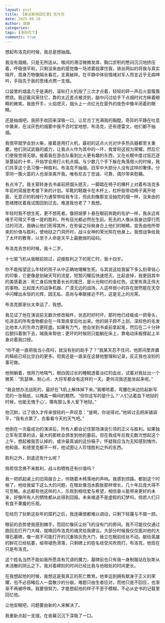 ```yaml
---
layout: post
title: 【奥古斯特回忆录】苦月亮
date: 2025-08-18
Author: 潋卿
categories: 
tags: [洛阳花下]
comments: true
--- 
```


想起布洛克的时候，我总是想抽烟。

我没有烟瘾，只是无所适从。喉间的滞涩微微发痒，胸口淤积的憋闷沉沉地挤压着，呼吸很平和，只剩没来由的感觉像一场浓雾般罩住我，铁丝网似的将我与真实隔开，周身万物像隔水看花，支离破碎。在平静中体验情绪对军人而言近乎无病呻吟，手指先于我的思绪点燃一支烟。

口袋里的烟盒几乎是满的，滚轮打火机按了三次才点着，轻轻的砰一声后火苗簇簇燃烧。我迎着风笼住它，靠的太近差点被烫到，脑中闪过给手下点烟时对方眯着眼睛的微笑。我放开手，火焰熄灭，烟头上一点红光在窗外的夜色中像半闭着的眼睛。

还是抽烟吧，我把手收回来深吸一口，让尼古丁充满我的胸膛。奇异的平静在吐息中袭来，在淡灰色的烟雾中我不合时宜地想，布洛克，还有德雷文，他们都不抽烟。

我很早就学会划火柴，接着是用打火机，最初的这点火光对许多热兵器都至关重要。他们测试武器的威力，让我点火作为其中的一环，我曾将这视为荣耀。然后它们使我觉得无聊。接着我在游击队看到比火更有趣的东西，又在长眠中度过狂厄逐渐蔓延的十年，开始学会用打火机点烟。与少数几个手下躲在角落借火的时候，我们共享这个恶习像一种胜利。布洛克不抽烟，旧军中大部分人没有这样的奢侈。分享同一簇火苗的人也渐渐离开我。唯有尼古丁忠诚、可靠，偶尔带来慰藉。

有点冷了。我关窗转身去书桌前把烟头摁灭，一脚踏在椅子的横杆上对着布洛克多年前的简报思考接下来的计划。军靴的鞋跟卡在木杆上，杠杆般带动椅子离开地面，无意识的机械行为通常带给我专注，但此刻像那支没抽完的烟一样，没来由的思绪搅扰着我试图回到过去。难道我也老了？我想。

年轻时我不想生死，更不想死者。像把胡萝卜悬在眼前奔跑的毛驴一样，我永远有唾手可得又不值一提的胜利，所有目光都必然在生前。死去的人像从我身边穿行而过的河流，我确认他们死得其所，在弥留之际俯身合上他们的眼睛，宣告由他所带来的价值与胜利，使地狱之门洞开时，战斗女神的荣光照在他身上。我想战争给我了太坏的教育，以至于人命是天平上最脆弱的砝码。

布洛克去世的时候，我十二岁。

十七架飞机从我眼前掠过，迎接胜利之下的死亡时，我十四岁。

你不能指望这么年轻的孩子从中正确地理解生死。与其说这给我留下多么刻骨铭心的印象，它更像是划破天穹的流星，短暂闪耀后快速熄灭。比起哀悼，我更因其中的美感着迷：死亡身后拖曳着长长的尾巴，是火光绚烂的金红色。这里有真正伟大的事物。比起庞大的战争机器、广漠无边的战场，人这样弱小的存在居然能在天空中闪耀出永恒的光辉，因无私、高尚与奉献接近不朽，这是无上的光荣。

布洛克那家伙太幸运了，我想。

我见证了他在演说前无数次修改稿件，状态时好时坏。那时他已经瘦成一把骨头，吃进去的所有食物都会在一阵胃痉挛后吐出来。他的胡子顾不上刮，深棕色的毛发比他本人的生命力更旺盛。如果有力气，他会坐到书桌前拿起笔，然后在二十分钟后颤抖着倒下去，喊我来帮他；更坏的时候则只能躺在床上，靠电动床板撑起上半身对着我口授。

“你不是一直把我当小孩吗，就没有别的助手了？”我某天忍不住问，他房间里弃置的稿纸已经比空白的更多。但我还是一直呆在这替他整理和记录，反正我也没别的事可做。

他侧躺着，很用力地喘气，眼白因过长的睡眠透着淡红的血丝，试着对我扯出一个微笑：“凯瑟琳，耐心点，大将军都会有这样的一天。更何况我还能坐起来呢。”

“我会想办法战死的，最好在飞机上解体掉下来。”我嘟哝着，弯腰在床边捡起新写完的一张稿纸，以掩盖一瞬间的黯然。“但你这写的是什么？‘人们沾着血下地狱的时候，也能无愧于心’，哪有那么多人爱下地狱。”

他沉默，过了很久才传来很轻的一声叹息：“是啊，你说得对。”他转过去把床铺调平，“我有点累了，去看看今天的天气吧。”

他倒在一次最成功的演讲后，所有人都会记住那场演说引领的正义与胜利。如果独立军有奖章的话，最大的那枚会颁发到他的墓前。但在我成年后我无数次想起这个上午，想起被我否认掉的，或许最真诚的这份稿子，怀疑我应当为无知感到愧怍。他和我、和德里克都不一样，他试图让人珍惜胜利之外的东西。

胜利之外，到底还有什么呢？

倘若信念换不来胜利，战斗和牺牲还有价值吗？

我一把抓起桌上的旧简报合上，伴随着木椅落地的声响。我感到烦躁。都到这个时候了，他给我留下这么大的问题，在暗处像泡水膨胀那样增长，几十年后庞大得不可忽略。永远都有他这样的人，乐观到相信爱与希望，相信奋斗能带来更好的未来，好像所有人的牺牲都从此得到回报。未来难道不是虚假的幻梦吗，倘若人们只有食不果腹的乐观。

在经历了狄斯这些年的腐朽之后，我连痛恨都难以调动，只剩下轻蔑与不屑一顾。

眼前的态势使我感到棘手，而回忆像灰尘纷飞的没有门的房间。我不可能仅仅通过跑回去打开门大喊，就唤回布洛克的魂灵给我建议。大部分时候我仅仅面对他的大理石墓碑，像一扇不可能打开的沉重铁灰色大门，耸立在眼前纹丝不动。献给英雄的鲜花已经枯萎，缎带褪色滑落，只剩碑上的姓名经受风吹雨打。布洛克，他现在只是布洛克。

这个姓名当然不能如我所愿具有咒语的魔力，墓碑前也只有我一身制服站在狄斯从未消散的阴云之下。我对着碑刻的时间已经比我与他相处的时间更长。

在我想起他的时候，我想这是我真正的死亡教育。他幸运到拥有献身于正义的荣耀，也不必目睹后人一盘散沙的分崩，难题只由生者应对，而他只是不回应，也渐渐不再被呼唤。我要很努力，才能想起他的样子不至于模糊，不必从史书的记载里回忆他。

让他安眠吧，问题要由新的人来解决了。

我重新点起一支烟，在夜幕沉沉下深吸了一口。
